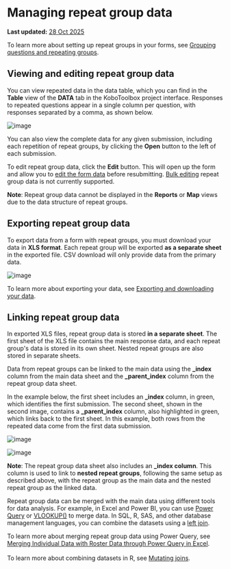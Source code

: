 # Managing repeat group data
**Last updated:** <a href="https://github.com/kobotoolbox/docs/blob/050dcc9c8bfb4c528208bbe886979999037f1554/source/managing_repeat_groups.md" class="reference">28 Oct 2025</a>

<p class="note">
  To learn more about setting up repeat groups in your forms, see <a     href="https://support.kobotoolbox.org/group_repeat.html">Grouping questions and repeating groups</a>.
</p>

## Viewing and editing repeat group data
You can view repeated data in the data table, which you can find in the **Table** view of the **DATA** tab in the KoboToolbox project interface. Responses to repeated questions appear in a single column per question, with responses separated by a comma, as shown below. 

 ![image](/images/managing_repeat_groups/data_table.png) 

You can also view the complete data for any given submission, including each repetition of repeat groups, by clicking the <i class="k-icon-view"></i>**Open** button to the left of each submission.

To edit repeat group data, click the <i class="k-icon-edit"></i>**Edit** button. This will open up the form and allow you to [edit the form data](https://support.kobotoolbox.org/howto_edit_single_submissions.html) before resubmitting. [Bulk editing](https://support.kobotoolbox.org/howto_edit_multiple_submissions.html) repeat group data is not currently supported.

<p class="note">
  <b>Note</b>: Repeat group data cannot be displayed in the <b>Reports</b> or <b>Map</b> views due to the data structure of repeat groups.
</p>

## Exporting repeat group data
To export data from a form with repeat groups, you must download your data in **XLS format**. Each repeat group will be exported **as a separate sheet** in the exported file. CSV download will only provide data from the primary data.

![image](/images/managing_repeat_groups/download.png)

<p class="note"> 
    To learn more about exporting your data, see <a href="https://support.kobotoolbox.org/export_download.html">Exporting and downloading your data</a>.
</p>

## Linking repeat group data
In exported XLS files, repeat group data is stored **in a separate sheet**. The first sheet of the XLS file contains the main response data, and each repeat group's data is stored in its own sheet. Nested repeat groups are also stored in separate sheets. 

Data from repeat groups can be linked to the main data using the **_index** column from the main data sheet and the **_parent_index** column from the repeat group data sheet.

In the example below, the first sheet includes an **_index** column, in green, which identifies the first submission. The second sheet, shown in the second image, contains a **_parent_index** column, also highlighted in green, which links back to the first sheet. In this example, both rows from the repeated data come from the first data submission.

![image](/images/managing_repeat_groups/main_data.png)

![image](/images/managing_repeat_groups/repeat_group_data.png)

<p class="note">
  <b>Note</b>: The repeat group data sheet also includes an <b>_index column</b>. This column is used to link to <b>nested repeat groups</b>, following the same setup as described above, with the repeat group as the main data and the nested repeat group as the linked data.
</p>

Repeat group data can be merged with the main data using different tools for data analysis. For example, in Excel and Power BI, you can use [Power Query](https://learn.microsoft.com/en-us/power-query/power-query-what-is-power-query) or [VLOOKUP()](https://support.microsoft.com/en-us/office/vlookup-function-0bbc8083-26fe-4963-8ab8-93a18ad188a1) to merge data. In SQL, R, SAS, and other database management languages, you can combine the datasets using a [left join](https://learn.microsoft.com/en-us/sql/relational-databases/performance/joins?view=sql-server-ver17).

<p class="note">
  To learn more about merging repeat group data using Power Query, see <a href="https://support.kobotoolbox.org/merging_dataset_excel_power_query.html?highlight=power+query">Merging Individual Data with Roster Data through Power Query in Excel</a>.<br><br>To learn more about combining datasets in R, see <a href="https://dplyr.tidyverse.org/reference/mutate-joins.html">Mutating joins</a>.
</p>





